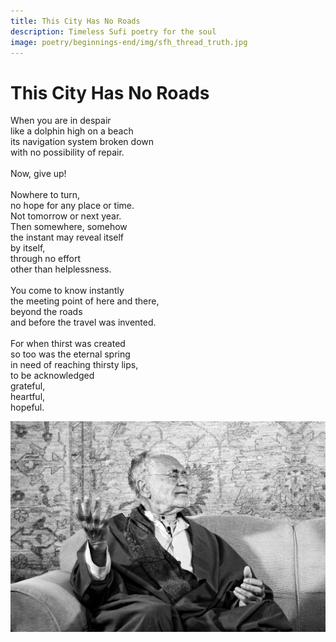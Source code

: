 ```yaml
---
title: This City Has No Roads
description: Timeless Sufi poetry for the soul
image: poetry/beginnings-end/img/sfh_thread_truth.jpg
---
```


# This City Has No Roads

<div class="aphorism-text">

When you are in despair  <br/>
like a dolphin high on a beach  <br/>
its navigation system broken down  <br/>
with no possibility of repair.<br/>
    <br/>
Now, give up!  <br/>
    <br/>
Nowhere to turn, <br/> 
no hope for any place or time. <br/> 
Not tomorrow or next year.  <br/>
Then somewhere, somehow  <br/>
the instant may reveal itself <br/> 
by itself,  <br/>
through no effort <br/> 
other than helplessness. <br/> 
  <br/>
You come to know instantly  <br/>
the meeting point of here and there, <br/> 
beyond the roads  <br/>
and before the travel was invented.  <br/>
  <br/>
For when thirst was created  <br/>
so too was the eternal spring  <br/>
in need of reaching thirsty lips,  <br/>
to be acknowledged  <br/>
grateful,  <br/>
heartful,  <br/>
hopeful.  <br/>

</div>
  
![Hope](./img/sfh_thread_truth.jpg)